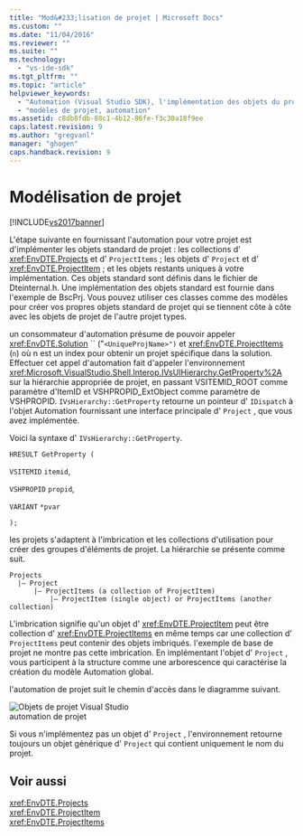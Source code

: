 ```yaml
---
title: "Mod&#233;lisation de projet | Microsoft Docs"
ms.custom: ""
ms.date: "11/04/2016"
ms.reviewer: ""
ms.suite: ""
ms.technology: 
  - "vs-ide-sdk"
ms.tgt_pltfrm: ""
ms.topic: "article"
helpviewer_keywords: 
  - "Automation (Visual Studio SDK), l'implémentation des objets du projet"
  - "modèles de projet, automation"
ms.assetid: c8db8fdb-88c1-4b12-86fe-f3c30a18f9ee
caps.latest.revision: 9
ms.author: "gregvanl"
manager: "ghogen"
caps.handback.revision: 9
---
```

# Mod&#233;lisation de projet
[!INCLUDE[vs2017banner](../../code-quality/includes/vs2017banner.md)]

L'étape suivante en fournissant l'automation pour votre projet est d'implémenter les objets standard de projet : les collections d' <xref:EnvDTE.Projects> et d' `ProjectItems` ; les objets d' `Project` et d' <xref:EnvDTE.ProjectItem> ; et les objets restants uniques à votre implémentation.  Ces objets standard sont définis dans le fichier de Dteinternal.h.  Une implémentation des objets standard est fournie dans l'exemple de BscPrj.  Vous pouvez utiliser ces classes comme des modèles pour créer vos propres objets standard de projet qui se tiennent côte à côte avec les objets de projet de l'autre projet types.  
  
 un consommateur d'automation présume de pouvoir appeler <xref:EnvDTE.Solution> `` \("`<UniqueProjName>")` et <xref:EnvDTE.ProjectItems> \(`n`\) où n est un index pour obtenir un projet spécifique dans la solution.  Effectuer cet appel d'automation fait d'appeler l'environnement <xref:Microsoft.VisualStudio.Shell.Interop.IVsUIHierarchy.GetProperty%2A> sur la hiérarchie appropriée de projet, en passant VSITEMID\_ROOT comme paramètre d'ItemID et VSHPROPID\_ExtObject comme paramètre de VSHPROPID.  `IVsHierarchy::GetProperty` retourne un pointeur d' `IDispatch` à l'objet Automation fournissant une interface principale d' `Project` , que vous avez implémentée.  
  
 Voici la syntaxe d' `IVsHierarchy::GetProperty`.  
  
 `HRESULT GetProperty (`  
  
 `VSITEMID` `itemid`,  
  
 `VSHPROPID` `propid`,  
  
 `VARIANT` `*pvar`  
  
 `);`  
  
 les projets s'adaptent à l'imbrication et les collections d'utilisation pour créer des groupes d'éléments de projet.  La hiérarchie se présente comme suit.  
  
```  
Projects  
  |– Project  
      |– ProjectItems (a collection of ProjectItem)  
          |– ProjectItem (single object) or ProjectItems (another collection)  
```  
  
 L'imbrication signifie qu'un objet d' <xref:EnvDTE.ProjectItem> peut être collection d' <xref:EnvDTE.ProjectItems> en même temps car une collection d' `ProjectItems` peut contenir des objets imbriqués.  l'exemple de base de projet ne montre pas cette imbrication.  En implémentant l'objet d' `Project` , vous participent à la structure comme une arborescence qui caractérise la création du modèle Automation global.  
  
 l'automation de projet suit le chemin d'accès dans le diagramme suivant.  
  
 ![Objets de projet Visual Studio](~/docs/extensibility/internals/media/projectobjects.gif "ProjectObjects")  
automation de projet  
  
 Si vous n'implémentez pas un objet d' `Project` , l'environnement retourne toujours un objet générique d' `Project` qui contient uniquement le nom du projet.  
  
## Voir aussi  
 <xref:EnvDTE.Projects>   
 <xref:EnvDTE.ProjectItem>   
 <xref:EnvDTE.ProjectItems>